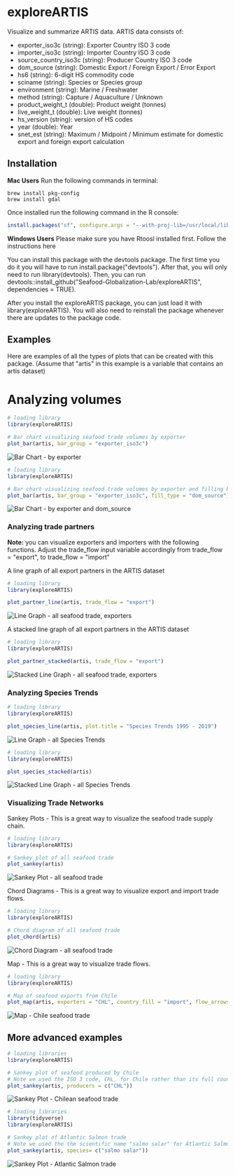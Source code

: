 # exploreARTIS

Visualize and summarize ARTIS data. ARTIS data consists of:

- exporter_iso3c (string): Exporter Country ISO 3 code
- importer_iso3c (string): Importer Country ISO 3 code
- source_country_iso3c (string): Producer Country ISO 3 code
- dom_source (string): Domestic Export / Foreign Export / Error Export
- hs6 (string): 6-digit HS commodity code
- sciname (string): Species or Species group
- environment (string): Marine / Freshwater
- method (string): Capture / Aquaculture / Unknown
- product_weight_t (double): Product weight (tonnes)
- live_weight_t (double): Live weight (tonnes)
- hs_version (string): version of HS codes
- year (double): Year
- snet_est (string): Maximum / Midpoint / Minimum estimate for domestic export and foreign export calculation

## Installation

**Mac Users** Run the following commands in terminal:
```
brew install pkg-config
brew install gdal
```
Once installed run the following command in the R console:
```r
install.packages("sf", configure.args = "--with-proj-lib=/usr/local/lib/")
```

**Windows Users** Please make sure you have Rtoosl installed first. Follow the instructions here

You can install this package with the devtools package. The first time you do it you will have to run install.package("devtools"). After that, you will only need to run library(devtools). Then, you can run devtools::install_github("Seafood-Globalization-Lab/exploreARTIS", dependencies = TRUE).

After you install the exploreARTIS package, you can just load it with library(exploreARTIS). You will also need to reinstall the package whenever there are updates to the package code.

## Examples

Here are examples of all the types of plots that can be created with this package. (Assume that "artis" in this example is a variable that contains an artis dataset)

# Analyzing volumes

```r
# loading library
library(exploreARTIS)

# Bar chart visualizing seafood trade volumes by exporter
plot_bar(artis, bar_group = "exporter_iso3c")
```
![Bar Chart - by exporter](imgs/all_trade_export_bar.png)


```r
# loading library
library(exploreARTIS)

# Bar chart visualizing seafood trade volumes by exporter and filling by export source
plot_bar(artis, bar_group = "exporter_iso3c", fill_type = "dom_source")
```
![Bar Chart - by exporter and dom_source](imgs/all_trade_export_dom_source_bar.png)

### Analyzing trade partners
**Note:** you can visualize exporters and importers with the following functions. Adjust the trade_flow input variable accordingly from trade_flow = "export", to trade_flow = "import"

A line graph of all export partners in the ARTIS dataset
```r
# loading library
library(exploreARTIS)

plot_partner_line(artis, trade_flow = "export")
```
![Line Graph - all seafood trade, exporters](imgs/line_all_trade.png)

A stacked line graph of all export partners in the ARTIS dataset
```r
# loading library
library(exploreARTIS)

plot_partner_stacked(artis, trade_flow = "export")
```
![Stacked Line Graph - all seafood trade, exporters](imgs/line_stacked_all_trade.png)

### Analyzing Species Trends
```r
# loading library
library(exploreARTIS)

plot_species_line(artis, plot.title = "Species Trends 1995 - 2019")
```
![Line Graph - all Species Trends](imgs/all_trade_species_line.png)

```r
# loading library
library(exploreARTIS)

plot_species_stacked(artis)
```
![Stacked Line Graph - all Species Trends](imgs/all_trade_species_stacked.png)


### Visualizing Trade Networks

Sankey Plots - This is a great way to visualize the seafood trade supply chain.
```r
# loading library
library(exploreARTIS)

# Sankey plot of all seafood trade
plot_sankey(artis)

```
![Sankey Plot - all seafood trade](imgs/sankey_all_trade.png)

Chord Diagrams - This is a great way to visualize export and import trade flows.
```r
# loading library
library(exploreARTIS)

# Chord diagram of all seafood trade
plot_chord(artis)
```
![Chord Diagram - all seafood trade](imgs/all_trade_chord.png)

Map - This is a great way to visualize trade flows.
```r
# loading library
library(exploreARTIS)

# Map of seafood exports from Chile
plot_map(artis, exporters = "CHL", country_fill = "import", flow_arrows = TRUE)
```
![Map - Chile seafood trade](imgs/chl_map_flows.png)

## More advanced examples

```r
# loading libraries
library(exploreARTIS)

# Sankey plot of seafood produced by Chile
# Note we used the ISO 3 code, CHL, for Chile rather than its full country name
plot_sankey(artis, producers = c("CHL"))
```

![Sankey Plot - Chilean seafood trade](imgs/sankey_chl_trade.png)

```r
# loading libraries
library(tidyverse)
library(exploreARTIS)

# Sankey plot of Atlantic Salmon trade
# Note we used the the scientific name "salmo salar" for Atlantic Salmon rather than its common name
plot_sankey(artis, species= c("salmo salar"))
```

![Sankey Plot - Atlantic Salmon trade](imgs/sankey_salmo_salar.png)
